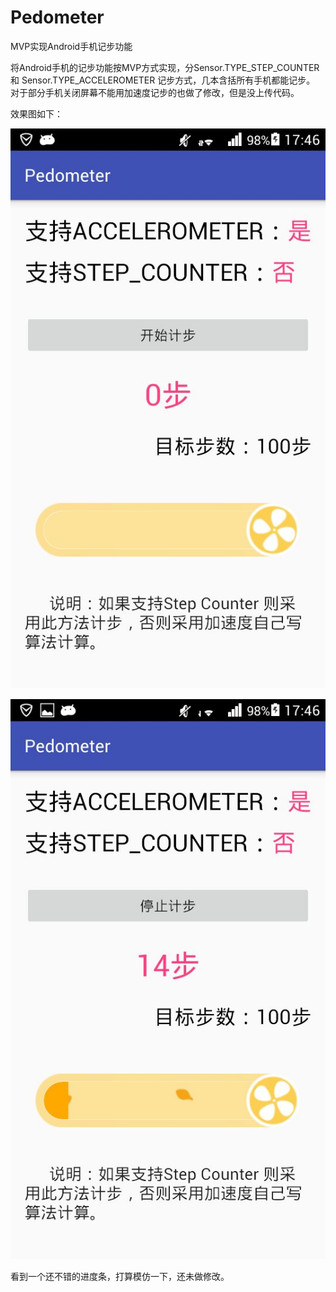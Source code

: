 # Pedometer
MVP实现Android手机记步功能

将Android手机的记步功能按MVP方式实现，分Sensor.TYPE_STEP_COUNTER 和 Sensor.TYPE_ACCELEROMETER 记步方式，几本含括所有手机都能记步。
对于部分手机关闭屏幕不能用加速度记步的也做了修改，但是没上传代码。

效果图如下：

![image](https://github.com/ZBJDSBJ/Pedometer/blob/master/screen_one.jpg)

![image](https://github.com/ZBJDSBJ/Pedometer/blob/master/screen_two.jpg)

看到一个还不错的进度条，打算模仿一下，还未做修改。


